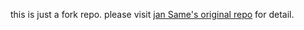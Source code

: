 this is just a fork repo. please visit [jan Same's original repo](https://github.com/janSame/linja-pona) for detail.
